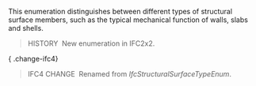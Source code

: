 ﻿This enumeration distinguishes between different types of structural surface members, such as the typical mechanical function of walls, slabs and shells.

> HISTORY&nbsp; New enumeration in IFC2x2.

{ .change-ifc4}
> IFC4 CHANGE&nbsp; Renamed from _IfcStructuralSurfaceTypeEnum_.
